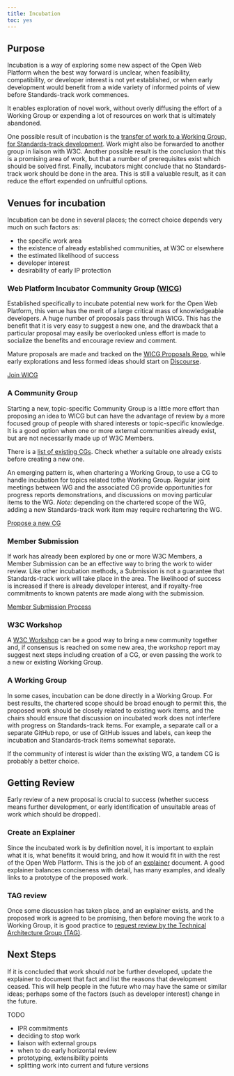 ```yaml
---
title: Incubation
toc: yes
---
```


## Purpose

Incubation is a way of exploring some new aspect of the Open Web Platform when the best way forward is unclear, when feasibility, compatibility, or developer interest is not yet established, or when early development would benefit from a wide variety of informed points of view before Standards-track work commences.

It enables exploration of novel work, without overly diffusing the effort of a Working Group or expending a lot of resources on work that is ultimately abandoned.

One possible result of incubation is the [transfer of work to a Working Group, for Standards-track development](process/cg-transition.md). Work might also be forwarded to another group in liaison with W3C. Another possible result is the conclusion that this is a promising area of work, but that a number of prerequisites exist which should be solved first. Finally, incubators might conclude that no Standards-track work should be done in the area. This is still a valuable result, as it can reduce the effort expended on unfruitful options.

## Venues for incubation

Incubation can be done in several places; the correct choice depends very much on such factors as:

- the specific work area
- the existence of already established communities, at W3C or elsewhere
- the estimated likelihood of success
- developer interest
- desirability of early IP protection

### Web Platform Incubator Community Group ([WICG](https://www.w3.org/community/wicg/))

Established specifically to incubate potential new work for the Open Web Platform, this venue has the merit of a large critical mass of knowledgeable developers. A huge number of proposals pass through WICG. This has the benefit that it is very easy to suggest a new one, and the drawback that a particular proposal may easily be overlooked unless effort is made to socialize the benefits and encourage review and comment.

Mature proposals are made and tracked on the [WICG Proposals Repo](https://github.com/WICG/proposals), while early explorations and less formed ideas should start on [Discourse](https://discourse.wicg.io/).

[Join WICG](https://www.w3.org/community/wicg/join)

### A Community Group

Starting a new, topic-specific Community Group is a little more effort than proposing an idea to WICG but can have the advantage of review by a more focused group of people with shared interests or topic-specific knowledge. It is a good option when one or more external communities already exist, but are not necessarily made up of W3C Members.

There is a [list of existing CGs](https://www.w3.org/community/groups/). Check whether a suitable one already exists before creating a new one.

An emerging pattern is, when chartering a Working Group, to use a CG to handle incubation for topics related tothe Working Group. Regular joint meetings between WG and the associated CG provide opportunities for progress reports demonstrations, and discussions on moving particular items to the WG. *Note:* depending on the chartered scope of the WG, adding a new Standards-track work item may require rechartering the WG.

[Propose a new CG](https://www.w3.org/community/groups/propose_cg/)

### Member Submission

If work has already been explored by one or more W3C Members, a Member Submission can be an effective way to bring the work to wider review. Like other incubation methods, a Submission is not a guarantee that Standards-track work will take place in the area. The likelihood of success is increased if there is already developer interest, and if royalty-free commitments to known patents are made along with the submission.

[Member Submission Process](https://www.w3.org/policies/process/#Submission)

### W3C Workshop

A [W3C Workshop](meetings/workshops.md) can be a good way to bring a new community together and, if consensus is reached on some new area, the workshop report may suggest next steps including creation of a CG, or even passing the work to a new or existing Working Group.

### A Working Group

In some cases, incubation can be done directly in a Working Group. For best results, the chartered scope should be broad enough to permit this, the proposed work should be closely related to existing work items, and the chairs should ensure that discussion on incubated work does not interfere with progress on Standards-track items. For example, a separate call or a separate GitHub repo, or use of GitHub issues and labels, can keep the incubation and Standards-track items somewhat separate.

If the community of interest is wider than the existing WG, a tandem CG is probably a better choice.

## Getting Review

Early review of a new proposal is crucial to success (whether success means further development, or early identification of unsuitable areas of work which should be dropped).

### Create an Explainer

Since the incubated work is by definition novel, it is important to explain what it is, what benefits it would bring, and how it would fit in with the rest of the Open Web Platform. This is the job of an [explainer](https://tag.w3.org/explainers/) document. A good explainer balances conciseness with detail, has many examples, and ideally links to a prototype of the proposed work.

### TAG review

Once some discussion has taken place, and an explainer exists, and the proposed work is agreed to be promising, then before moving the work to a Working Group, it is good practice to [request review by the Technical Architecture Group (TAG)](https://github.com/w3ctag/design-reviews).

## Next Steps

If it is concluded that work should *not* be further developed, update the explainer to document that fact and list the reasons that development ceased. This will help people in the future who may have the same or similar ideas; perhaps some of the factors (such as developer interest) change in the future.

TODO

- IPR commitments
- deciding to stop work
- liaison with external groups
- when to do early horizontal review
- prototyping, extensibility points
- splitting work into current and future versions
